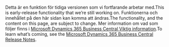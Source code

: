 <span data-ttu-id="840cd-101">Detta är en funktion för tidiga versionen som vi fortfarande arbetar med.</span><span class="sxs-lookup"><span data-stu-id="840cd-101">This is early-release functionality that we’re still working on.</span></span> <span data-ttu-id="840cd-102">Funktionerna och innehållet på den här sidan kan komma att ändras.</span><span class="sxs-lookup"><span data-stu-id="840cd-102">The functionality, and the content on this page, are subject to change.</span></span> <span data-ttu-id="840cd-103">Mer information om vad som följer finns i [Microsoft Dynamics 365 Business Central Viktig information](https://go.microsoft.com/fwlink/?linkid=2047422).</span><span class="sxs-lookup"><span data-stu-id="840cd-103">To learn what’s coming, see the [Microsoft Dynamics 365 Business Central Release Notes](https://go.microsoft.com/fwlink/?linkid=2047422).</span></span>
